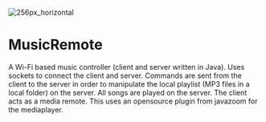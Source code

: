 ![256px_horizontal](https://user-images.githubusercontent.com/36637989/44180187-fa7fa800-a0f2-11e8-8004-c1d4ca232fbc.png)
# MusicRemote
A Wi-Fi based music controller (client and server written in Java). Uses sockets to connect the client and server. Commands are sent from the client to the server in order to manipulate the local playlist (MP3 files in a local folder) on the server. All songs are played on the server. The client acts as a media remote. This uses an opensource plugin from javazoom for the mediaplayer.
